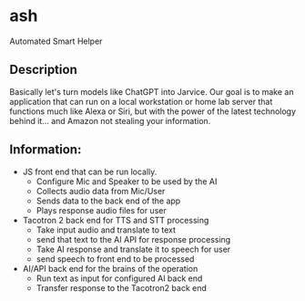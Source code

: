 # ash
Automated
Smart 
Helper

## Description
Basically let's turn models like ChatGPT into Jarvice.
Our goal is to make an application that can run on a local workstation or home lab server that functions much like Alexa or Siri, but with the power of the latest technology behind it... and Amazon not stealing your information.

## Information:

- JS front end that can be run locally.
    - Configure Mic and Speaker to be used by the AI
    - Collects audio data from Mic/User
    - Sends data to the back end of the app
    - Plays response audio files for user
- Tacotron 2 back end for TTS and STT processing
    - Take input audio and translate to text
    - send that text to the AI API for response processing
    - Take AI response and translate it to speech for user
    - send speech to front end to be processed
- AI/API back end for the brains of the operation
    - Run text as input for configured AI back end
    - Transfer response to the Tacotron2 back end